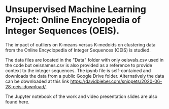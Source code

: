 # Unsupervised Machine Learning Project: Online Encyclopedia of Integer Sequences (OEIS).

The impact of outliers on K-means versus K-medoids on clustering data from the Online Encyclopedia of Integer Sequences (OEIS) is studied.

The data files are located in the "Data" folder with only oeisvals.csv used in the code but oeisnames.csv is also provided as a reference to provide context to the integer sequences. The ipynb file is self-contained and downloads the data from a public Google Drive folder. Alternatively the data can be downloaded at this link https://davidbieber.com/snippets/2020-06-28-oeis-download/.

The Jupyter notebook of the work and video presentation slides are also found here. 
